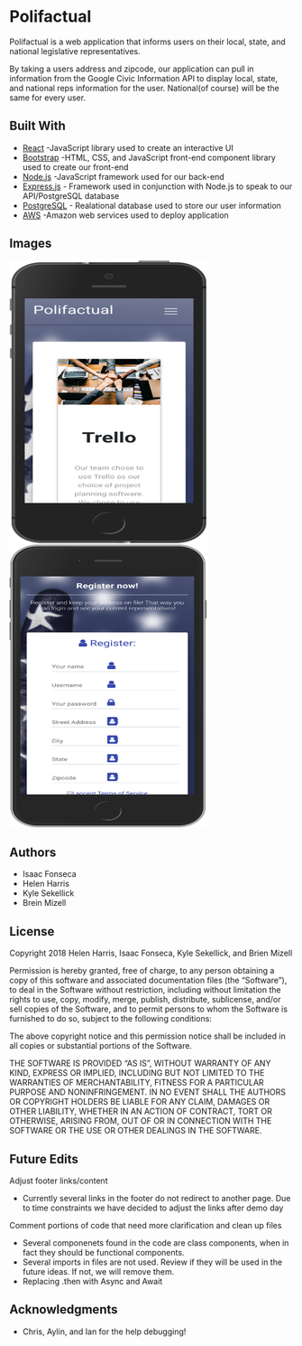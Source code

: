 # Polifactual

Polifactual is a web application that informs users on their local, state, and national legislative representatives.

By taking a users address and zipcode, our application can pull in information from the Google Civic Information API to display local, state, and national reps information for the user. National(of course) will be the same for every user.

## Built With

* [React](https://reactjs.org/docs/getting-started.html) -JavaScript library used to create an interactive UI
* [Bootstrap](https://getbootstrap.com/) -HTML, CSS, and JavaScript front-end component library used to create our front-end
* [Node.js](https://nodejs.org/en/about/) -JavaScript framework used for our back-end
* [Express.js](https://expressjs.com/) - Framework used in conjunction with Node.js to speak to our API/PostgreSQL database
* [PostgreSQL](https://www.postgresql.org/) - Realational database used to store our user information
* [AWS](https://aws.amazon.com/) -Amazon web services used to deploy application

## Images
<img src= "/readme_images/TrelloShot.png" alt= "trello" height="500" width="350">

<img src= "/readme_images/screenshotRegister.png" alt= "Register mobile" height="500" width="350">

## Authors

* Isaac Fonseca
* Helen Harris
* Kyle Sekellick
* Brein Mizell

## License

Copyright 2018 Helen Harris, Isaac Fonseca, Kyle Sekellick, and Brien Mizell

Permission is hereby granted, free of charge, to any person obtaining a copy of this software and associated documentation files (the “Software”), to deal in the Software without restriction, including without limitation the rights to use, copy, modify, merge, publish, distribute, sublicense, and/or sell copies of the Software, and to permit persons to whom the Software is furnished to do so, subject to the following conditions:

The above copyright notice and this permission notice shall be included in all copies or substantial portions of the Software.

THE SOFTWARE IS PROVIDED “AS IS”, WITHOUT WARRANTY OF ANY KIND, EXPRESS OR IMPLIED, INCLUDING BUT NOT LIMITED TO THE WARRANTIES OF MERCHANTABILITY, FITNESS FOR A PARTICULAR PURPOSE AND NONINFRINGEMENT. IN NO EVENT SHALL THE AUTHORS OR COPYRIGHT HOLDERS BE LIABLE FOR ANY CLAIM, DAMAGES OR OTHER LIABILITY, WHETHER IN AN ACTION OF CONTRACT, TORT OR OTHERWISE, ARISING FROM, OUT OF OR IN CONNECTION WITH THE SOFTWARE OR THE USE OR OTHER DEALINGS IN THE SOFTWARE.


## Future Edits

Adjust footer links/content
- Currently several links in the footer do not redirect to another page. Due to time constraints we have decided to adjust the links after demo day

Comment portions of code that need more clarification and clean up files
 - Several componenets found in the code are class components, when in fact they should be functional components.
 - Several imports in files are not used. Review if they will be used in the future ideas. If not, we will remove them. 
 - Replacing .then with Async and Await

## Acknowledgments

* Chris, Aylin, and Ian for the help debugging!

